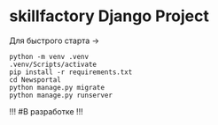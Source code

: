 # skillfactory Django Project

Для быстрого старта ->

```
python -m venv .venv
.venv/Scripts/activate
pip install -r requirements.txt
cd Newsportal
python manage.py migrate
python manage.py runserver
```

!!! #В разработке !!!
